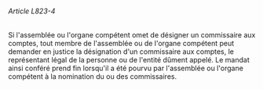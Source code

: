 ###### Article L823-4

Si l'assemblée ou l'organe compétent omet de désigner un commissaire aux comptes, tout membre de l'assemblée ou de l'organe compétent peut demander en justice la désignation d'un commissaire aux comptes, le représentant légal de la personne ou de l'entité dûment appelé. Le mandat ainsi conféré prend fin lorsqu'il a été pourvu par l'assemblée ou l'organe compétent à la nomination du ou des commissaires.

